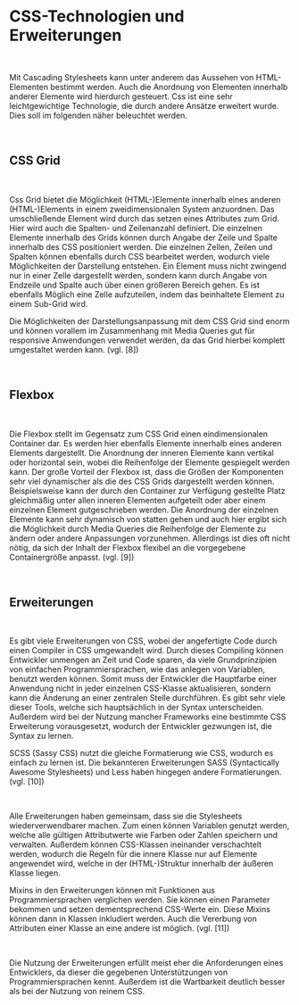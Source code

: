 CSS-Technologien und Erweiterungen
==================================

 

Mit Cascading Stylesheets kann unter anderem das Aussehen von HTML-Elementen
bestimmt werden. Auch die Anordnung von Elementen innerhalb anderer Elemente
wird hierdurch gesteuert. Css ist eine sehr leichtgewichtige Technologie, die
durch andere Ansätze erweitert wurde. Dies soll im folgenden näher beleuchtet
werden.

 

CSS Grid
--------

 

Css Grid bietet die Möglichkeit (HTML-)Elemente innerhalb eines anderen
(HTML-)Elements in einem zweidimensionalen System anzuordnen. Das umschließende
Element wird durch das setzen eines Attributes zum Grid. Hier wird auch die
Spalten- und Zeilenanzahl definiert. Die einzelnen Elemente innerhalb des Grids
können durch Angabe der Zeile und Spalte innerhalb des CSS positioniert werden.
Die einzelnen Zellen, Zeilen und Spalten können ebenfalls durch CSS bearbeitet
werden, wodurch viele Möglichkeiten der Darstellung entstehen. Ein Element muss
nicht zwingend nur in einer Zelle dargestellt werden, sondern kann durch Angabe
von Endzeile und Spalte auch über einen größeren Bereich gehen. Es ist ebenfalls
Möglich eine Zelle aufzuteilen, indem das beinhaltete Element zu einem Sub-Grid
wird.

Die Möglichkeiten der Darstellungsanpassung mit dem CSS Grid sind enorm und
können vorallem im Zusammenhang mit Media Queries gut für responsive Anwendungen
verwendet werden, da das Grid hierbei komplett umgestaltet werden kann. (vgl.
[8])

 

Flexbox
-------

 

Die Flexbox stellt im Gegensatz zum CSS Grid einen eindimensionalen Container
dar. Es werden hier ebenfalls Elemente innerhalb eines anderen Elements
dargestellt. Die Anordnung der inneren Elemente kann vertikal oder horizontal
sein, wobei die Reihenfolge der Elemente gespiegelt werden kann. Der große
Vorteil der Flexbox ist, dass die Größen der Komponenten sehr viel dynamischer
als die des CSS Grids dargestellt werden können. Beispielsweise kann der durch
den Container zur Verfügung gestellte Platz gleichmäßig unter allen inneren
Elementen aufgeteilt oder aber einem einzelnen Element gutgeschrieben werden.
Die Anordnung der einzelnen Elemente kann sehr dynamisch von statten gehen und
auch hier ergibt sich die Möglichkeit durch Media Queries die Reihenfolge der
Elemente zu ändern oder andere Anpassungen vorzunehmen. Allerdings ist dies oft
nicht nötig, da sich der Inhalt der Flexbox flexibel an die vorgegebene
Containergröße anpasst. (vgl. [9])

 

Erweiterungen
-------------

 

Es gibt viele Erweiterungen von CSS, wobei der angefertigte Code durch einen
Compiler in CSS umgewandelt wird. Durch dieses Compiling können Entwickler
unmengen an Zeit und Code sparen, da viele Grundprinzipien von einfachen
Programmiersprachen, wie das anlegen von Variablen, benutzt werden können. Somit
muss der Entwickler die Hauptfarbe einer Anwendung nicht in jeder einzelnen
CSS-Klasse aktualisieren, sondern kann die Änderung an einer zentralen Stelle
durchführen. Es gibt sehr viele dieser Tools, welche sich hauptsächlich in der
Syntax unterscheiden. Außerdem wird bei der Nutzung mancher Frameworks eine
bestimmte CSS Erweiterung vorausgesetzt, wodurch der Entwickler gezwungen ist,
die Syntax zu lernen.

SCSS (Sassy CSS) nutzt die gleiche Formatierung wie CSS, wodurch es einfach zu
lernen ist. Die bekannteren Erweiterungen SASS (Syntactically Awesome
Stylesheets) und Less haben hingegen andere Formatierungen. (vgl. [10])

 

Alle Erweiterungen haben gemeinsam, dass sie die Stylesheets wiederverwendbarer
machen. Zum einen können Variablen genutzt werden, welche alle gültigen
Attributwerte wie Farben oder Zahlen speichern und verwalten. Außerdem können
CSS-Klassen ineinander verschachtelt werden, wodurch die Regeln für die innere
Klasse nur auf Elemente angewendet wird, welche in der (HTML-)Struktur innerhalb
der äußeren Klasse liegen.

Mixins in den Erweiterungen können mit Funktionen aus Programmiersprachen
verglichen werden. Sie können einen Parameter bekommen und setzen
dementsprechend CSS-Werte ein. Diese Mixins können dann in Klassen inkludiert
werden. Auch die Vererbung von Attributen einer Klasse an eine andere ist
möglich. (vgl. [11])

 

Die Nutzung der Erweiterungen erfüllt meist eher die Anforderungen eines
Entwicklers, da dieser die gegebenen Unterstützungen von Programmiersprachen
kennt. Außerdem ist die Wartbarkeit deutlich besser als bei der Nutzung von
reinem CSS.
